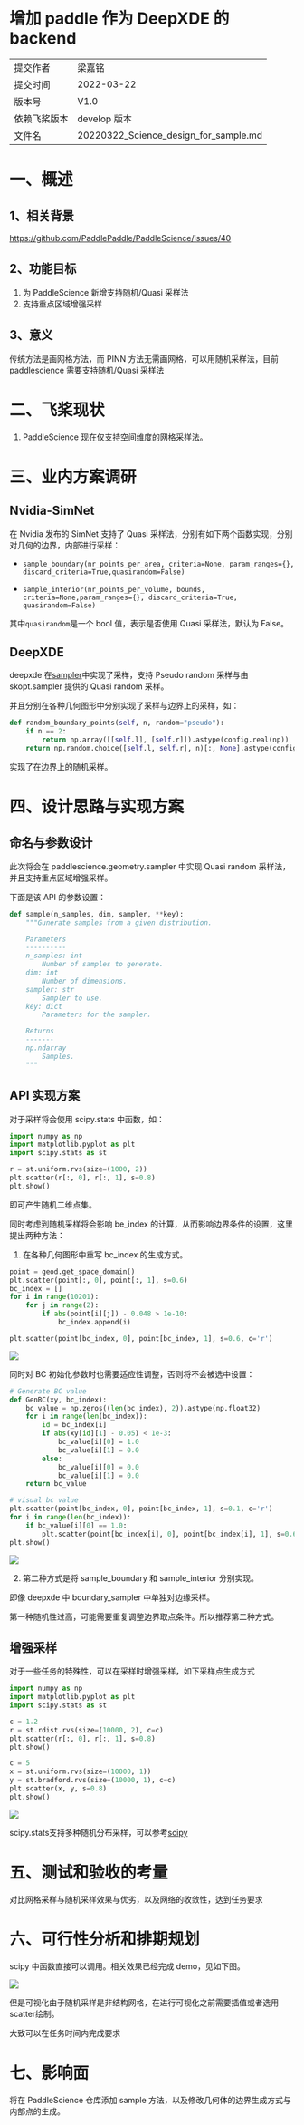 # 增加 paddle 作为 DeepXDE 的 backend

|              |                            |
| ------------ | -------------------------- |
| 提交作者     | 梁嘉铭                     |
| 提交时间     | 2022-03-22                 |
| 版本号       | V1.0                       |
| 依赖飞桨版本 | develop 版本               |
| 文件名       | 20220322_Science_design_for_sample.md |

# 一、概述

## 1、相关背景

https://github.com/PaddlePaddle/PaddleScience/issues/40

## 2、功能目标

1. 为 PaddleScience 新增支持随机/Quasi 采样法
2. 支持重点区域增强采样

## 3、意义

传统方法是画网格方法，而 PINN 方法无需画网格，可以用随机采样法，目前 paddlescience 需要支持随机/Quasi 采样法

# 二、飞桨现状

1. PaddleScience 现在仅支持空间维度的网格采样法。

# 三、业内方案调研

## Nvidia-SimNet

在 Nvidia 发布的 SimNet 支持了 Quasi 采样法，分别有如下两个函数实现，分别对几何的边界，内部进行采样：

- `sample_boundary(nr_points_per_area, criteria=None, param_ranges={}, discard_criteria=True,quasirandom=False)`

- `sample_interior(nr_points_per_volume, bounds, criteria=None,param_ranges={}, discard_criteria=True, quasirandom=False)`

其中`quasirandom`是一个 bool 值，表示是否使用 Quasi 采样法，默认为 False。

## DeepXDE

deepxde 在[sampler](https://github.com/lululxvi/deepxde/blob/master/deepxde/geometry/sampler.py)中实现了采样，支持 Pseudo random 采样与由 skopt.sampler 提供的 Quasi random 采样。

并且分别在各种几何图形中分别实现了采样与边界上的采样，如：

```python
def random_boundary_points(self, n, random="pseudo"):
    if n == 2:
        return np.array([[self.l], [self.r]]).astype(config.real(np))
    return np.random.choice([self.l, self.r], n)[:, None].astype(config.real(np))
```

实现了在边界上的随机采样。

# 四、设计思路与实现方案

## 命名与参数设计

此次将会在 paddlescience.geometry.sampler 中实现 Quasi random 采样法，并且支持重点区域增强采样。

下面是该 API 的参数设置：

```python
def sample(n_samples, dim, sampler, **key):
    """Gunerate samples from a given distribution.

    Parameters
    ----------
    n_samples: int
        Number of samples to generate.
    dim: int
        Number of dimensions.
    sampler: str
        Sampler to use.
    key: dict
        Parameters for the sampler.

    Returns
    -------
    np.ndarray
        Samples.
    """
```

## API 实现方案

对于采样将会使用 scipy.stats 中函数，如：

```python
import numpy as np
import matplotlib.pyplot as plt
import scipy.stats as st

r = st.uniform.rvs(size=(1000, 2))
plt.scatter(r[:, 0], r[:, 1], s=0.8)
plt.show()
```

即可产生随机二维点集。

同时考虑到随机采样将会影响 be_index 的计算，从而影响边界条件的设置，这里提出两种方法：

1. 在各种几何图形中重写 bc_index 的生成方式。

```python
point = geod.get_space_domain()
plt.scatter(point[:, 0], point[:, 1], s=0.6)
bc_index = []
for i in range(10201):
    for j in range(2):
        if abs(point[i][j]) - 0.048 > 1e-10:
            bc_index.append(i)

plt.scatter(point[bc_index, 0], point[bc_index, 1], s=0.6, c='r')
```

![](https://img1.imgtp.com/2022/03/22/KbeD877L.png)

同时对 BC 初始化参数时也需要适应性调整，否则将不会被选中设置：

```python
# Generate BC value
def GenBC(xy, bc_index):
    bc_value = np.zeros((len(bc_index), 2)).astype(np.float32)
    for i in range(len(bc_index)):
        id = bc_index[i]
        if abs(xy[id][1] - 0.05) < 1e-3:
            bc_value[i][0] = 1.0
            bc_value[i][1] = 0.0
        else:
            bc_value[i][0] = 0.0
            bc_value[i][1] = 0.0
    return bc_value

# visual bc value
plt.scatter(point[bc_index, 0], point[bc_index, 1], s=0.1, c='r')
for i in range(len(bc_index)):
    if bc_value[i][0] == 1.0:
        plt.scatter(point[bc_index[i], 0], point[bc_index[i], 1], s=0.6, c='b')
plt.show()
```

![](https://img1.imgtp.com/2022/03/22/e1iFC8wl.png)

2. 第二种方式是将 sample_boundary 和 sample_interior 分别实现。

即像 deepxde 中 boundary_sampler 中单独对边缘采样。

第一种随机性过高，可能需要重复调整边界取点条件。所以推荐第二种方式。

## 增强采样

对于一些任务的特殊性，可以在采样时增强采样，如下采样点生成方式

```python
import numpy as np
import matplotlib.pyplot as plt
import scipy.stats as st

c = 1.2
r = st.rdist.rvs(size=(10000, 2), c=c)
plt.scatter(r[:, 0], r[:, 1], s=0.8)
plt.show()

c = 5
x = st.uniform.rvs(size=(10000, 1))
y = st.bradford.rvs(size=(10000, 1), c=c)
plt.scatter(x, y, s=0.8)
plt.show()
```

![](https://i.bmp.ovh/imgs/2022/03/a87e271a7a79ab09.png)

scipy.stats支持多种随机分布采样，可以参考[scipy](https://docs.scipy.org/doc/scipy/reference/stats.html)

# 五、测试和验收的考量

对比网格采样与随机采样效果与优劣，以及网络的收敛性，达到任务要求

# 六、可行性分析和排期规划

scipy 中函数直接可以调用。相关效果已经完成 demo，见如下图。

![](https://img1.imgtp.com/2022/03/22/YacAtbHy.png)

但是可视化由于随机采样是非结构网格，在进行可视化之前需要插值或者选用scatter绘制。

大致可以在任务时间内完成要求

# 七、影响面

将在 PaddleScience 仓库添加 sample 方法，以及修改几何体的边界生成方式与内部点的生成。
